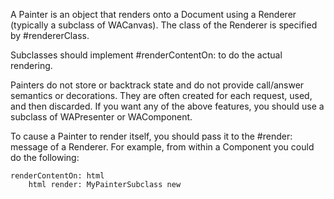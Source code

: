 A Painter is an object that renders onto a Document using a Renderer (typically a subclass of WACanvas). The class of the Renderer is specified by #rendererClass.

Subclasses should implement #renderContentOn: to do the actual rendering.

Painters do not store or backtrack state and do not provide call/answer semantics or decorations. They are often created for each request, used, and then discarded. If you want any of the above features, you should use a subclass of WAPresenter or WAComponent.

To cause a Painter to render itself, you should pass it to the #render: message of a Renderer. For example, from within a Component you could do the following:

	renderContentOn: html
		html render: MyPainterSubclass new